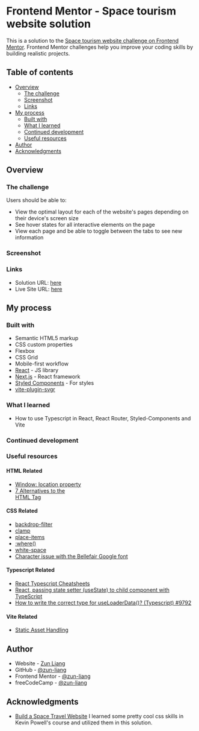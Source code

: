 # Frontend Mentor - Space tourism website solution

This is a solution to the [Space tourism website challenge on Frontend Mentor](https://www.frontendmentor.io/challenges/space-tourism-multipage-website-gRWj1URZ3). Frontend Mentor challenges help you improve your coding skills by building realistic projects.

## Table of contents

- [Overview](#overview)
  - [The challenge](#the-challenge)
  - [Screenshot](#screenshot)
  - [Links](#links)
- [My process](#my-process)
  - [Built with](#built-with)
  - [What I learned](#what-i-learned)
  - [Continued development](#continued-development)
  - [Useful resources](#useful-resources)
- [Author](#author)
- [Acknowledgments](#acknowledgments)

## Overview

### The challenge

Users should be able to:

- View the optimal layout for each of the website's pages depending on their device's screen size
- See hover states for all interactive elements on the page
- View each page and be able to toggle between the tabs to see new information

### Screenshot

### Links

- Solution URL: [here](https://your-solution-url.com)
- Live Site URL: [here](https://your-live-site-url.com)

## My process

### Built with

- Semantic HTML5 markup
- CSS custom properties
- Flexbox
- CSS Grid
- Mobile-first workflow
- [React](https://reactjs.org/) - JS library
- [Next.js](https://nextjs.org/) - React framework
- [Styled Components](https://styled-components.com/) - For styles
- [vite-plugin-svgr](https://www.npmjs.com/package/vite-plugin-svgr)

### What I learned

- How to use Typescript in React, React Router, Styled-Components and Vite

### Continued development

### Useful resources

#### HTML Related

- [Window: location property](https://developer.mozilla.org/en-US/docs/Web/API/Window/location)
- [7 Alternatives to the <div> HTML Tag](https://medium.com/@zac_heisey/7-alternatives-to-the-div-html-tag-7c888c7b5036)

#### CSS Related

- [backdrop-filter](https://developer.mozilla.org/en-US/docs/Web/CSS/backdrop-filter)
- [clamp](https://developer.mozilla.org/en-US/docs/Web/CSS/clamp)
- [place-items](https://developer.mozilla.org/en-US/docs/Web/CSS/place-items)
- [:where()](https://developer.mozilla.org/en-US/docs/Web/CSS/:where)
- [white-space](https://developer.mozilla.org/en-US/docs/Web/CSS/white-space)
- [Character issue with the Bellefair Google font](https://stackoverflow.com/questions/72577560/character-issue-with-the-bellefair-google-font)

#### Typescript Related

- [React Typescript Cheatsheets](https://react-typescript-cheatsheet.netlify.app/)
- [React, passing state setter (useState) to child component with TypeScript](https://stackoverflow.com/questions/72383412/react-passing-state-setter-usestate-to-child-component-with-typescript)
- [How to write the correct type for useLoaderData()? (Typescript) #9792](https://github.com/remix-run/react-router/discussions/9792)

#### Vite Related

- [Static Asset Handling](https://vitejs.dev/guide/assets)

## Author

- Website - [Zun Liang](https://zunldev.com/)
- GitHub - [@zun-liang](https://github.com/zun-liang)
- Frontend Mentor - [@zun-liang](https://www.frontendmentor.io/profile/zun-liang)
- freeCodeCamp - [@zun-liang](https://www.freecodecamp.org/zun-liang)

## Acknowledgments

- [Build a Space Travel Website](https://scrimba.com/learn/spacetravel)
  I learned some pretty cool css skills in Kevin Powell's course and utilized them in this solution.
